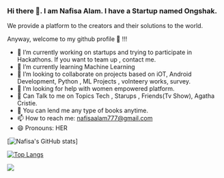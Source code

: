 ### Hi there 👋. I am Nafisa Alam. I have a Startup named Ongshak.
 We provide a platform to the creators and their solutions to the world.
 
 Anyway, welcome to my github profile :tada: !!!



<!--
add colorful social links
**NafuKrypto/NafuKrypto** is a ✨ _special_ ✨ repository because its `README.md` (this file) appears on your GitHub profile.

Here are some ideas to get you started:-->

- 🔭 I’m currently working on startups and trying to participate in Hackathons. If you want to team up , contact me.
- 🌱 I’m currently learning Machine Learning
- 👯 I’m looking to collaborate on projects based on iOT, Android Development, Python , ML Projects , volnteery works, survey.
- 🤔 I’m looking for help with women empowered platform.
- 💬 Can Talk to me on Topics Tech , Starups , Friends(Tv Show), Agatha Cristie.
- :book: You can lend me any type of books anytime.
- 📫 How to reach me: nafisaalam777@gmail.com
- 😄 Pronouns: HER
<!--- ⚡ Fun fact:  I would love to -->
[![Nafisa's GitHub stats](https://github-readme-stats.vercel.app/api?username=NafuKrypto&show_icons=true&theme=radical)] <!--my stats-->

 
[![Top Langs](https://github-readme-stats.vercel.app/api/top-langs/?username=NafuKrypto&layout=compact)](https://github.com/NafuKrypto/github-readme-stats)<!--my langs-->
 

![](https://komarev.com/ghpvc/?username=NafuKrypto)
